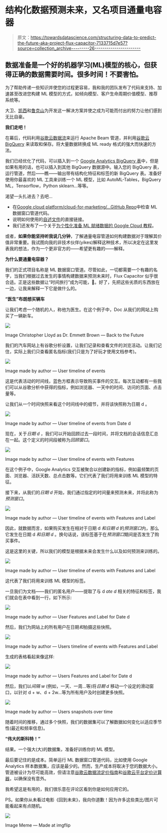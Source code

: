 # 结构化数据预测未来，又名项目通量电容器

> 原文：<https://towardsdatascience.com/structuring-data-to-predict-the-future-aka-project-flux-capacitor-7133715d7e57?source=collection_archive---------26----------------------->

## 数据准备是一个好的机器学习(ML)模型的核心，但获得正确的数据需要时间。很多时间！不要害怕。

为了帮助传递一些知识并使您的过程更容易，我和我的团队发布了代码来支持、加速甚至改进您构建 ML 模型的方式，如倾向模型、客户生命周期价值模型、推荐系统等。

大卫、[凯西](https://www.linkedin.com/in/kathrina-rose-ondap-7842b64b)和[鲁克山](https://www.linkedin.com/in/rukshan-batuwita-3881a526/?originalSubdomain=au)为开发这一解决方案并使之成为可能而付出的努力让他们感到无比自豪。

**我们走吧！**

在幕后，代码利用[谷歌云数据流](https://cloud.google.com/dataflow/)来运行 Apache Beam 管道，并利用[谷歌云 BigQuery](https://cloud.google.com/bigquery/) 来读取和保存。将大量数据转换成 ML ready 格式的强大而快速的方法。

我们已经优化了代码，可以插入到一个 [Google Analytics BigQuery 表](https://support.google.com/analytics/answer/3437618?hl=en)中，但是如果有用的话，也可以插入到其他 BigQuery 数据源中。输入您的 BigQuery 表，运行管道，然后——瞧——输出带有结构化特征和标签的新 BigQuery 表。准备好使用你最喜欢的 ML 工具来训练一个 ML 模型，比如 AutoML-Tables，BigQuery ML，Tensorflow，Python sklearn…等等。

渴望一头扎进去？去吧…

*   在[Google cloud platform/cloud-for-marketing/…GitHub Repo](https://github.com/GoogleCloudPlatform/cloud-for-marketing/tree/master/marketing-analytics/predicting/ml-data-windowing-pipeline)中检查 ML 数据窗口管道代码。
*   说明如何使用的[自述文件](https://github.com/GoogleCloudPlatform/cloud-for-marketing/blob/master/marketing-analytics/predicting/ml-data-windowing-pipeline/README.md)的直接链接。
*   我们还发布了一个关于[为个性化准备 ML 就绪数据的 Google Cloud 教程](https://cloud.google.com/solutions/preparing-ml-ready-data-for-personalization)。

或者，**如果你能坚持听我说几分钟**，了解通量电容管道如何构建数据对于理解其价值非常重要。我试图向我的非技术伙伴(yikes)解释这种技术，所以决定在这里发表我的想法，作为一个更非官方的——希望更有趣的——解释。

**为什么要通量电容器？**

我们的正式项目名称是 ML 数据窗口管道。尽管如此，一切都需要一个有趣的名字，当我们根据过去发生的事情构建数据来预测未来时，Flux Capacitor 似乎很合适。正是这些数据让“时间旅行”成为可能，🧀。好了，先把这些劣质的东西放在一边，让我来解释一下它是做什么的。

**“医生”布朗想买辆车**

让我们考虑一个随机的人，称他为医生。在这个例子中，Doc 从我们的网站上购买了一辆新车。

![](img/7d22e544ca1c28d59c77b7fc609cd130.png)

Image Christopher Lloyd as Dr. Emmett Brown — Back to the Future

我们的汽车网站上有谷歌分析设置，让我们记录和查看文件的浏览活动。让我们记住，实际上我们只查看匿名指标(我们只是为了好玩才使用文档参考)。

![](img/2936df72274dde32054c3ac5e9029d45.png)

Image made by author — User timeline of events

这是代表活动的时间线，蓝色方框表示导致购买事件的交互。每次互动都有一些我们可以从谷歌分析中获得的指标，例如浏览器、一天中的时间、访问的页面、点击量等。

让我们从一个时间快照来看这个时间线中的细节，并将该快照称为日期 d 。

![](img/2ce9f82e0765569f4a0c8c1de2ffa024.png)

Image made by author — User timeline of events from Date d

现在，关于*日期 d* ，我们可以开始回顾过去一段时间，并将文档的会话信息汇总在一起。这个定义的时间段被称为*回顾窗口*。

![](img/d0d6390810d3928748be1bb953a34b85.png)

Image made by author — User timeline of events with Features

在这个例子中，Google Analytics 交互被聚合以创建新的指标，例如最频繁的页面、浏览器、活跃天数、总点击数等。它们代表了我们将用来训练 ML 模型的特征。

接下来，从我们的*日期 d* 开始，我们通过指定的时间量来预测未来，并将此称为*预测窗口*。

![](img/3555424f034c5945ee5c9b4bc06a2f33.png)

Image made by author — User timeline of events with Features and Label

因此，就数据而言，如果购买发生在相对于日期 d *和日期 d* 的*预测窗口*内，那么它发生在日期 d *和日期 d* 。换句话说，该标签基于在*预测窗口*期间是否发生了购买事件。

这是这里的关键，所以我们的模型是根据未来会发生什么以及如何预测来训练的。

![](img/998f7bddb11ca726649bff5012c61c7a.png)

Image made by author — User timeline of events with Features and Label

这代表了我们将用来训练 ML 模型的标签。

一旦我们为文档——我们的匿名用户——提取了与 d *ate d* 相关的特征和标签，我们就会在表中看到一行，如下所示:

![](img/80466abcb8894c28ad17b259bcb5fdd4.png)

Image made by author — User Features and Label for Date d

然后，我们为网站上的所有用户在日期*和*拍摄这些快照。

![](img/f3350cf81c1c98a524d2bdf34be0d155.png)

Image made by author — Users timeline of events with Features and Label

生成的表格看起来像这样:

![](img/2ccb45e82c96c560cca572724f51bd51.png)

Image made by author — Users Features and Label for Date d

然后，我们以*间隔 w* (例如，一天、一周…等)将*日期 d* 移动一个设定的滑动窗口，以针对 d + w、d + 2w…等为所有用户及时创建更多快照。

![](img/e1060c09d52b815c1e2f170151623bcc.png)

Image made by author — Users snapshots over time

随着时间的推移，通过多个快照，我们的数据集可以了解数据如何变化以适应季节性(最近和频率信息)。

**“伟大的斯科特！”**

结果。一个强大(大)的数据集，准备好训练你的 ML 模型。

最后要记住的是成本。简单运行 ML 数据窗口管道代码，比如使用 Google Analytics 样本数据集，应该是最少的。然而，生产成本将取决于您的数据大小。管道被设计为尽可能高效，但请注意[谷歌云数据流定价指南](https://cloud.google.com/dataflow/pricing)和[谷歌云平台定价计算器](https://cloud.google.com/products/calculator/)，以确保没有意外。

我希望这是有用的，我们很乐意在评论区看到你是如何应用它的。

PS。如果你从未看过电影《回到未来》，我向你道歉！因为许多这些类比/图片可能看起来有点随机。

![](img/2ce79834d192cf8ddc9ac61296a35613.png)

Image Meme — Made at imgflip